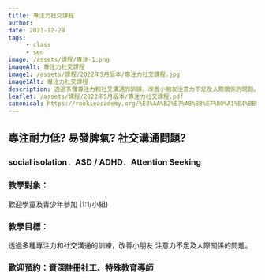 ```yaml
---
title: 專注力社交課程
author:
date: 2021-12-29
tags: 
     - class
     - sen
image: /assets/課程/專注-1.png
imageAlt: 專注力社交課程
image1: /assets/課程/2022年5月版本/專注力社交課程.jpg
image1Alt: 專注力社交課程
description: 透過多種專注力和社交溝通的訓練，改善小朋友注意力不足及人際關係的問題。若小朋友專注耐力低，易發脾氣，與人溝通出現問題等，歡迎預約向相關主任諮詢。
leaflet: /assets/課程/2022年5月版本/專注力社交課程.pdf
canonical: https://rookieacademy.org/%E8%AA%B2%E7%A8%8B%E7%B0%A1%E4%BB%8B/%E5%B0%88%E6%B3%A8%E5%8A%9B%E7%A4%BE%E4%BA%A4%E8%AA%B2%E7%A8%8B/
---
```

## 專注耐力低? 易發脾氣? 社交溝通問題?
### social isolation．ASD / ADHD．Attention Seeking

### 教學對象：

歡迎學童及青少年參加 (1:1/小組)

### 教學目標：

透過多種專注力和社交溝通的訓練，改善小朋友
注意力不足及人際關係的問題。

### 歡迎預約：資深註冊社工、特殊教育導師